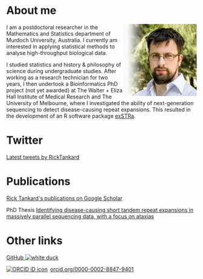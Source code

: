 # About me

<img style="float: right;" src="tankard_rick_fading_heatshot.jpg" alt="Rick Tankard head shot" width="38%" height="38%">

I am a postdoctoral researcher in the Mathematics and Statistics department of Murdoch University, Australia. 
I currently am interested in applying statistical methods to analyse high-throughput biological data.

I studied statistics and history & philosophy of science during undergraduate studies. 
After working as a research technician for two years, I then undertook a Bioinformatics PhD project (not yet awarded) at The Walter + Eliza Hall Institute of Medical Research and The University of Melbourne, where I investigated the ability of next-generation sequencing to detect disease-causing repeat expansions. 
This resulted in the development of an R software package [exSTRa](https://github.com/bahlolab/exSTRa/).

# Twitter

<a class="twitter-timeline" data-theme="light" data-link-color="#19CF86" href="https://twitter.com/RickTankard?ref_src=twsrc%5Etfw" data-tweet-limit="5">Latest tweets by RickTankard</a> <script async src="https://platform.twitter.com/widgets.js" charset="utf-8" ></script>

# Publications

[Rick Tankard's publications on Google Scholar](https://scholar.google.com.au/citations?user=AKoK1swAAAAJ&hl=en&oi=ao) 

PhD Thesis [Identifying disease-causing short tandem repeat expansions in massively parallel sequencing data, with a focus on ataxias](https://minerva-access.unimelb.edu.au/handle/11343/197796)

# Other links

[GitHub ![white duck](https://avatars3.githubusercontent.com/u/6591507?s=40&v=4)](https://github.com/trickytank)

<a href="https://orcid.org/0000-0002-8847-9401" target="orcid.widget" rel="noopener noreferrer" style="vertical-align:top;"><img src="https://orcid.org/sites/default/files/images/orcid_16x16.png" style="width:1em;margin-right:.5em;" alt="ORCID iD icon">orcid.org/0000-0002-8847-9401</a>

